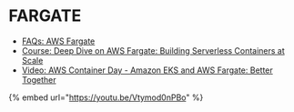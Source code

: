 # FARGATE

* [FAQs: AWS Fargate](https://aws.amazon.com/fargate/faqs/)
* [Course: Deep Dive on AWS Fargate: Building Serverless Containers at Scale](https://www.aws.training/Details/Video?id=26855)
* [Video: AWS Container Day - Amazon EKS and AWS Fargate: Better Together](https://www.youtube.com/watch?v=-xMNbys0tF8)

{% embed url="https://youtu.be/Vtymod0nPBo" %}

